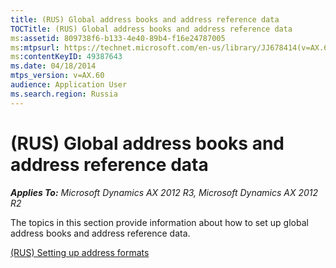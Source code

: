 ```yaml
---
title: (RUS) Global address books and address reference data
TOCTitle: (RUS) Global address books and address reference data
ms:assetid: 809738f6-b133-4e40-89b4-f16e24787005
ms:mtpsurl: https://technet.microsoft.com/en-us/library/JJ678414(v=AX.60)
ms:contentKeyID: 49387643
ms.date: 04/18/2014
mtps_version: v=AX.60
audience: Application User
ms.search.region: Russia
---
```


# (RUS) Global address books and address reference data 


_**Applies To:** Microsoft Dynamics AX 2012 R3, Microsoft Dynamics AX 2012 R2_

The topics in this section provide information about how to set up global address books and address reference data.

[(RUS) Setting up address formats](rus-setting-up-address-formats.md)

  


